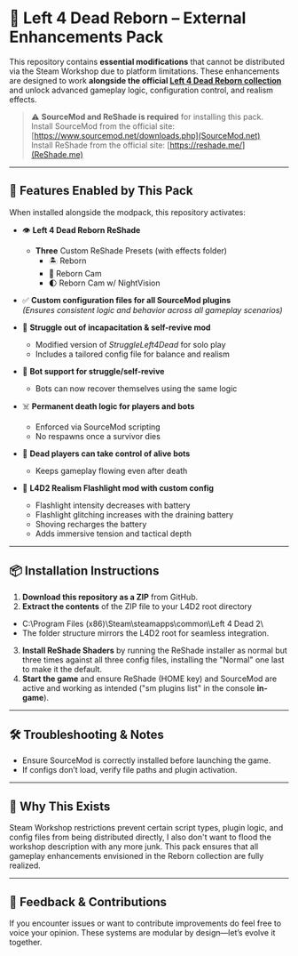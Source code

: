 # 🔧 Left 4 Dead Reborn – External Enhancements Pack

This repository contains **essential modifications** that cannot be distributed via the Steam Workshop due to platform limitations. These enhancements are designed to work **alongside the official [Left 4 Dead Reborn collection](https://steamcommunity.com/sharedfiles/filedetails/?id=2845732576)** and unlock advanced gameplay logic, configuration control, and realism effects.

> ⚠️ **SourceMod and ReShade is required** for installing this pack.  
> Install SourceMod from the official site: [https://www.sourcemod.net/downloads.php](SourceMod.net)  
> Install ReShade from the official site: [https://reshade.me/](ReShade.me)

---

## 🧩 Features Enabled by This Pack

When installed alongside the modpack, this repository activates:

- 👁️ **Left 4 Dead Reborn ReShade**
  - **Three** Custom ReShade Presets (with effects folder)
    - 🏝️ Reborn
    - 📸 Reborn Cam
    - 🌓 Reborn Cam w/ NightVision

- ✅ **Custom configuration files for all SourceMod plugins**  
  *(Ensures consistent logic and behavior across all gameplay scenarios)*

- 🔁 **Struggle out of incapacitation & self-revive mod**  
  - Modified version of *StruggleLeft4Dead* for solo play  
  - Includes a tailored config file for balance and realism

- 🤖 **Bot support for struggle/self-revive**  
  - Bots can now recover themselves using the same logic

- ☠️ **Permanent death logic for players and bots**  
  - Enforced via SourceMod scripting  
  - No respawns once a survivor dies

- 👻 **Dead players can take control of alive bots**  
  - Keeps gameplay flowing even after death

- 🔦 **L4D2 Realism Flashlight mod with custom config**  
  - Flashlight intensity decreases with battery
  - Flashlight glitching increases with the draining battery
  - Shoving recharges the battery  
  - Adds immersive tension and tactical depth

---

## 📦 Installation Instructions

1. **Download this repository as a ZIP** from GitHub.
2. **Extract the contents** of the ZIP file to your L4D2 root directory 
- C:\Program Files (x86)\Steam\steamapps\common\Left 4 Dead 2\
- The folder structure mirrors the L4D2 root for seamless integration.
3. **Install ReShade Shaders** by running the ReShade installer as normal but three times against all three config files, installing the "Normal" one last to make it the default.
4. **Start the game** and ensure ReShade (HOME key) and SourceMod are active and working as intended ("sm plugins list" in the console **in-game**).

---

## 🛠 Troubleshooting & Notes

- Ensure SourceMod is correctly installed before launching the game.
- If configs don’t load, verify file paths and plugin activation.

---

## 🧠 Why This Exists

Steam Workshop restrictions prevent certain script types, plugin logic, and config files from being distributed directly, I also don't want to flood the workshop description with any more junk. This pack ensures that all gameplay enhancements envisioned in the Reborn collection are fully realized.

---

## 💬 Feedback & Contributions

If you encounter issues or want to contribute improvements do feel free to voice your opinion. These systems are modular by design—let’s evolve it together.



